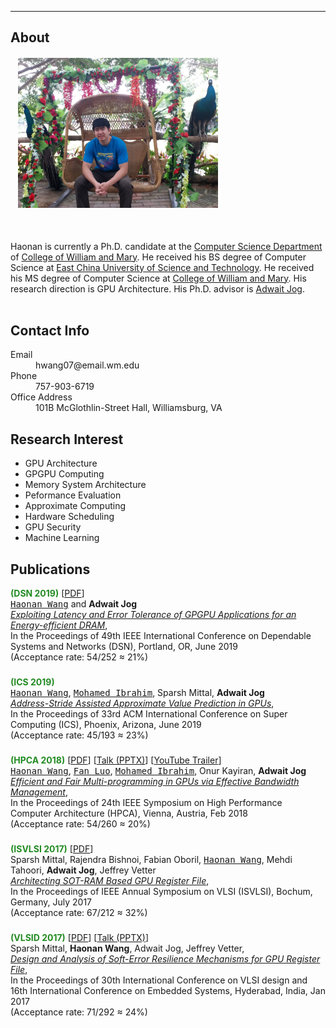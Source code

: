 * * *
## About
<div id="container2">
<div class="box1">
<h6>&nbsp;&nbsp;&nbsp;<img src="docs/icon_1.jpg" height="240" width="320"/></h6>
</div>
<div class="box2">
<br>
Haonan is currently a Ph.D. candidate at the <a href="http://www.wm.edu/as/computerscience/?svr=web">Computer Science Department</a> of <a href="http://www.wm.edu/">College of William and Mary</a>. He received his BS degree of Computer Science at <a href="http://www.ecust.edu.cn/_t41/main.htm">East China University of Science and Technology</a>. He received his MS degree of Computer Science at <a href="http://www.wm.edu/">College of William and Mary</a>. His research direction is GPU Architecture. His Ph.D. advisor is <a href="http://adwaitjog.github.io">Adwait Jog</a>.
</div>
</div>
<br>

## Contact Info
<dl>
<dt>Email</dt>
<dd>hwang07@email.wm.edu</dd>
<dt>Phone</dt>
<dd>757-903-6719</dd>
<dt>Office Address</dt>
<dd>101B McGlothlin-Street Hall, Williamsburg, VA</dd>
</dl>

## Research Interest
- GPU Architecture
- GPGPU Computing
- Memory System Architecture
- Peformance Evaluation
- Approximate Computing
- Hardware Scheduling
- GPU Security
- Machine Learning

## Publications
<p><b><span style="color: forestgreen">(DSN 2019)</span></b> 
[<a href="http://adwaitjog.github.io/docs/pdf/lmc-dsn19.pdf" target=&ldquo;blank&rdquo;>PDF</a>] <br />
<tt><u>Haonan Wang</u></tt> and <b>Adwait Jog</b> <br />
<a href="http://adwaitjog.github.io/docs/pdf/lmc-dsn19.pdf" target=&ldquo;blank&rdquo;><i>Exploiting Latency and Error Tolerance of GPGPU Applications for an Energy-efficient DRAM</i></a>, <br />
In the Proceedings of 49th IEEE International Conference on Dependable Systems and Networks
(DSN), Portland, OR, June 2019 <br />
(Acceptance rate: 54/252 ≈ 21%) <br /></p>
<h3></h3>
<p><b><span style="color: forestgreen">(ICS 2019)</span></b> <br />
<tt><u>Haonan Wang</u></tt>, <tt><u>Mohamed Ibrahim</u></tt>, Sparsh Mittal, <b>Adwait Jog</b> <br />
<a href="http://adwaitjog.github.io/coming.html" target=&ldquo;blank&rdquo;><i>Address-Stride Assisted Approximate Value Prediction in GPUs</i></a>, <br />
In the Proceedings of 33rd ACM International Conference on Super Computing (ICS), 
Phoenix, Arizona, June 2019 <br />
(Acceptance rate: 45/193 ≈ 23%) <br /></p>
<h3></h3>
<p><b><span style="color: forestgreen">(HPCA 2018)</span></b>
[<a href="http://adwaitjog.github.io/docs/pdf/pbs-hpca18.pdf" target=&ldquo;blank&rdquo;>PDF</a>]
[<a href="http://adwaitjog.github.io/docs/pptx/pbs-hpca18.pptx" target=&ldquo;blank&rdquo;>Talk (PPTX)</a>] 
[<a href="https://youtu.be/lz6jioFjD6k" target=&ldquo;blank&rdquo;>YouTube Trailer</a>] <br />
<tt><u>Haonan Wang</u></tt>, <tt><u>Fan Luo</u></tt>, <tt><u>Mohamed Ibrahim</tt></u>, Onur Kayiran, <b>Adwait Jog</b> <br />
<a href="http://adwaitjog.github.io/docs/pdf/pbs-hpca18.pdf" target=&ldquo;blank&rdquo;><i>Efficient and Fair Multi-programming in GPUs via Effective Bandwidth Management</i></a>, <br />
In the Proceedings of 24th IEEE Symposium on High Performance Computer Architecture (HPCA), Vienna, Austria, Feb 2018  <br /> 
(Acceptance rate: 54/260 ≈ 20%) <br /></p>
<h3></h3>
<p><b><span style="color: forestgreen">(ISVLSI 2017)</span></b>
[<a href="docs/pdf/sotram-isvlsi17.pdf" target=&ldquo;blank&rdquo;>PDF</a>] <br />
Sparsh Mittal, Rajendra Bishnoi, Fabian Oboril, <tt><u>Haonan Wang</tt></u>, Mehdi Tahoori, <b>Adwait Jog</b>, Jeffrey Vetter <br />
<a href="docs/pdf/sotram-isvlsi17.pdf" target=&ldquo;blank&rdquo;><i>Architecting SOT-RAM Based GPU Register File</i></a>, <br />
In the Proceedings of IEEE Annual Symposium on VLSI (ISVLSI), Bochum, Germany, July 2017 <br />
(Acceptance rate: 67/212 ≈ 32%) <br /></p>
<h3></h3>
<p><b><span style="color: forestgreen">(VLSID 2017)</span></b>
[<a href="http://adwaitjog.github.io/docs/pdf/GPU-SE-VLSID-2017.pdf">PDF</a>]
[<a href="http://adwaitjog.github.io/docs/pptx/GPU-SE-VLSID-2017.pptx">Talk (PPTX)</a>] <br />
Sparsh Mittal, <strong>Haonan Wang</strong>, Adwait Jog, Jeffrey Vetter, <br />
<a href="http://adwaitjog.github.io/docs/pdf/GPU-SE-VLSID-2017.pdf"><i>Design and Analysis of Soft-Error Resilience Mechanisms for GPU Register File</i></a>, <br />
In the Proceedings of 30th International Conference on VLSI design and 16th International Conference on Embedded Systems, 
Hyderabad, India, Jan 2017 <br />
(Acceptance rate: 71/292 ≈ 24%) <br /></p>
<h3></h3>
